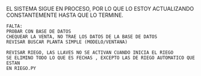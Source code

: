 EL SISTEMA SIGUE EN PROCESO, POR LO QUE LO ESTOY ACTUALIZANDO CONSTANTEMENTE HASTA QUE LO TERMINE. 




    FALTA:
    PROBAR CON BASE DE DATOS
    CHEQUEAR LA VENTA, NO TRAE LOS DATOS DE LA BASE DE DATOS
    REVISAR BUSCAR PLANTA SIMPLE (MODELO/VENTANA)

    REVISAR RIEGO, LAS LLAVES NO SE ACTIVAN CUANDO INICIA EL RIEGO
    SE ELIMINO TODO LO QUE ES FECHAS , EXCEPTO LAS DE RIEGO AUTOMATICO QUE ESTAN 
    EN RIEGO.PY
    

